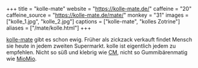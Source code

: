 +++
title = "kolle-mate"
website = "https://kolle-mate.de/"
caffeine = "20"
caffeine_source = "https://kolle-mate.de/mate/"
monkey = "31"
images = ["kolle_1.jpg", "kolle_2.jpg"]
captions = ["kolle-mate", "kolles Zotrine"]
aliases = ["/mate/kolle.html"]
+++

[kolle-mate](https://kolle-mate.de/) gibt es schon ewig. Früher als zickzack
verkauft findet Mensch sie heute in jedem zweiten Supermarkt. kolle ist
eigentlich jedem zu empfehlen. Nicht so süß und klebrig wie
[CM](/mate/club.html), nicht so Gummibärenmatig wie [MioMio](/mate/miomio.html).
